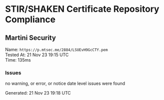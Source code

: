 # STIR/SHAKEN Certificate Repository Compliance

## Martini Security

Name: `https://p.mtsec.me/2884/LSUEvH9GcCTY.pem`\
Tested At: 21 Nov 23 19:15 UTC\
Time: 135ms

### Issues

no warning, or error, or notice date level issues were found

Generated: 21 Nov 23 19:18 UTC